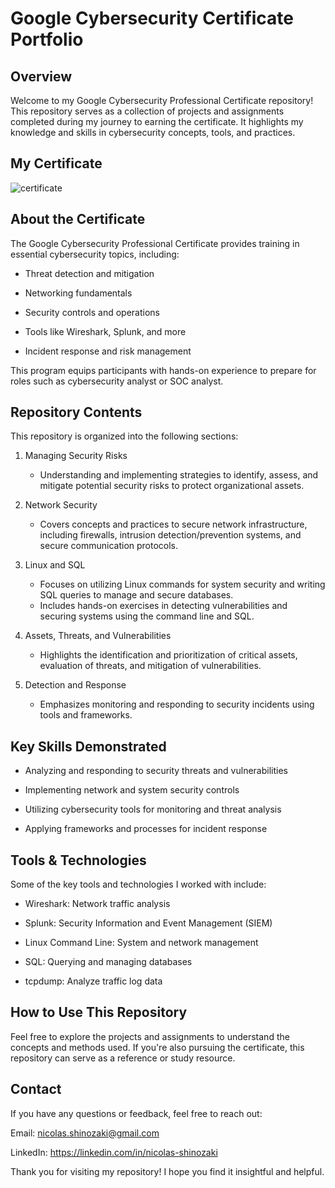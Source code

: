 # Google Cybersecurity Certificate Portfolio
## Overview
Welcome to my Google Cybersecurity Professional Certificate repository! This repository serves as a collection of projects and assignments completed during my journey to earning the certificate. It highlights my knowledge and skills in cybersecurity concepts, tools, and practices.

## My Certificate
![certificate](https://private-user-images.githubusercontent.com/192469717/407132465-cc29e33a-dbc7-4892-b437-42809fe3ed44.png?jwt=eyJhbGciOiJIUzI1NiIsInR5cCI6IkpXVCJ9.eyJpc3MiOiJnaXRodWIuY29tIiwiYXVkIjoicmF3LmdpdGh1YnVzZXJjb250ZW50LmNvbSIsImtleSI6ImtleTUiLCJleHAiOjE3MzgwMjI2MTcsIm5iZiI6MTczODAyMjMxNywicGF0aCI6Ii8xOTI0Njk3MTcvNDA3MTMyNDY1LWNjMjllMzNhLWRiYzctNDg5Mi1iNDM3LTQyODA5ZmUzZWQ0NC5wbmc_WC1BbXotQWxnb3JpdGhtPUFXUzQtSE1BQy1TSEEyNTYmWC1BbXotQ3JlZGVudGlhbD1BS0lBVkNPRFlMU0E1M1BRSzRaQSUyRjIwMjUwMTI3JTJGdXMtZWFzdC0xJTJGczMlMkZhd3M0X3JlcXVlc3QmWC1BbXotRGF0ZT0yMDI1MDEyN1QyMzU4MzdaJlgtQW16LUV4cGlyZXM9MzAwJlgtQW16LVNpZ25hdHVyZT00M2Q2ZDEzNjA5NzY3ZWMwZmJiNzMzZjEwZmFhYTFiMzM5NjMyNTk0ZDc0NWZiYTQ4NjMxYWQzODFlMjJhMzAzJlgtQW16LVNpZ25lZEhlYWRlcnM9aG9zdCJ9.5O09Ry5jLSlGoED1NFFPtpqcIcGaKKVUCn16Xyu5pCs)

## About the Certificate
The Google Cybersecurity Professional Certificate provides training in essential cybersecurity topics, including:

* Threat detection and mitigation

* Networking fundamentals
  
* Security controls and operations

* Tools like Wireshark, Splunk, and more

* Incident response and risk management

This program equips participants with hands-on experience to prepare for roles such as cybersecurity analyst or SOC analyst.

## Repository Contents

This repository is organized into the following sections:

1. Managing Security Risks
   * Understanding and implementing strategies to identify, assess, and mitigate potential security risks to protect organizational assets.

2. Network Security
   * Covers concepts and practices to secure network infrastructure, including firewalls, intrusion detection/prevention systems, and secure communication protocols.

3. Linux and SQL
   * Focuses on utilizing Linux commands for system security and writing SQL queries to manage and secure databases.
   * Includes hands-on exercises in detecting vulnerabilities and securing systems using the command line and SQL.

4. Assets, Threats, and Vulnerabilities
   * Highlights the identification and prioritization of critical assets, evaluation of threats, and mitigation of vulnerabilities.

8. Detection and Response
   * Emphasizes monitoring and responding to security incidents using tools and frameworks.

## Key Skills Demonstrated

* Analyzing and responding to security threats and vulnerabilities

* Implementing network and system security controls

* Utilizing cybersecurity tools for monitoring and threat analysis

* Applying frameworks and processes for incident response

## Tools & Technologies

Some of the key tools and technologies I worked with include:

* Wireshark: Network traffic analysis

* Splunk: Security Information and Event Management (SIEM)

* Linux Command Line: System and network management

* SQL: Querying and managing databases

* tcpdump: Analyze traffic log data

## How to Use This Repository

Feel free to explore the projects and assignments to understand the concepts and methods used. If you're also pursuing the certificate, this repository can serve as a reference or study resource.

## Contact

If you have any questions or feedback, feel free to reach out:

Email: nicolas.shinozaki@gmail.com

LinkedIn: https://linkedin.com/in/nicolas-shinozaki

Thank you for visiting my repository! I hope you find it insightful and helpful.
